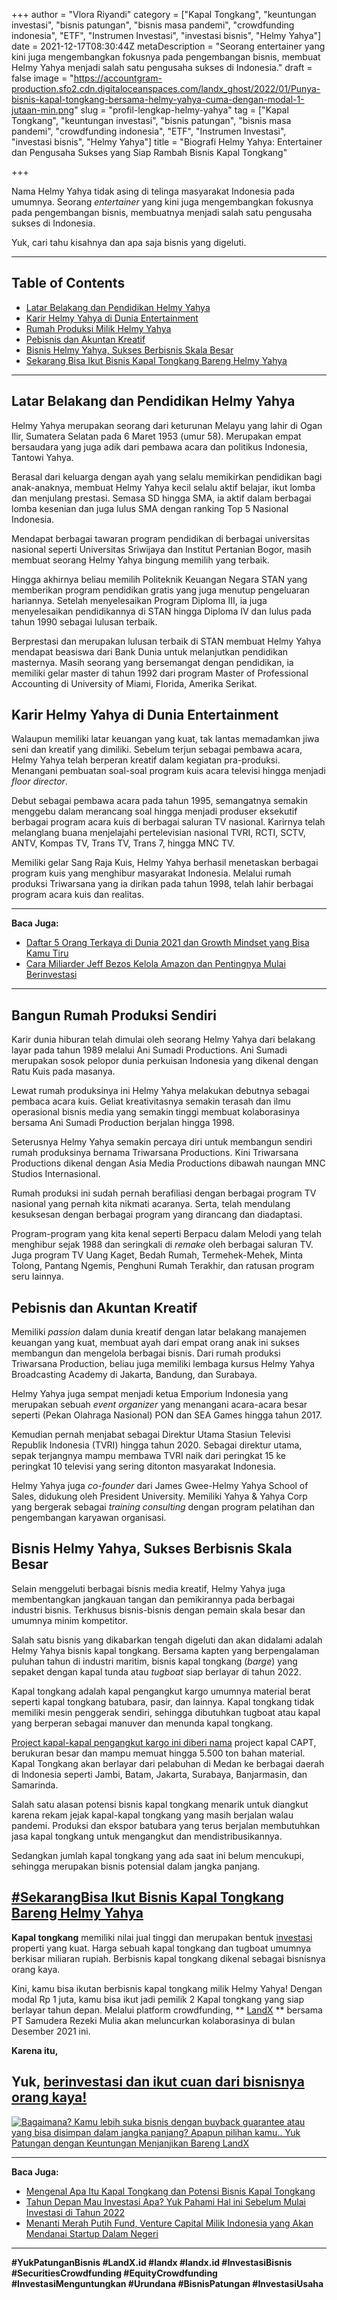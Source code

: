 +++
author = "Vlora Riyandi"
category = ["Kapal Tongkang", "keuntungan investasi", "bisnis patungan", "bisnis masa pandemi", "crowdfunding indonesia", "ETF", "Instrumen Investasi", "investasi bisnis", "Helmy Yahya"]
date = 2021-12-17T08:30:44Z
metaDescription = "Seorang entertainer yang kini juga mengembangkan fokusnya pada pengembangan bisnis, membuat Helmy Yahya menjadi salah satu pengusaha sukses di Indonesia."
draft = false
image = "https://accountgram-production.sfo2.cdn.digitaloceanspaces.com/landx_ghost/2022/01/Punya-bisnis-kapal-tongkang-bersama-helmy-yahya-cuma-dengan-modal-1-jutaan-min.png"
slug = "profil-lengkap-helmy-yahya"
tag = ["Kapal Tongkang", "keuntungan investasi", "bisnis patungan", "bisnis masa pandemi", "crowdfunding indonesia", "ETF", "Instrumen Investasi", "investasi bisnis", "Helmy Yahya"]
title = "Biografi Helmy Yahya: Entertainer dan Pengusaha Sukses yang Siap Rambah Bisnis Kapal Tongkang"

+++


Nama Helmy Yahya tidak asing di telinga masyarakat Indonesia pada umumnya. Seorang _entertainer_ yang kini juga mengembangkan fokusnya pada pengembangan bisnis, membuatnya menjadi salah satu pengusaha sukses di Indonesia.

Yuk, cari tahu kisahnya dan apa saja bisnis yang digeluti.

---

## Table of Contents

* [Latar Belakang dan Pendidikan Helmy Yahya](https://landx.id/blog/profil-lengkap-helmy-yahya/#latar-belakang-dan-pendidikan-helmy-yahya)
* [Karir Helmy Yahya di Dunia Entertainment](https://landx.id/blog/profil-lengkap-helmy-yahya/#karir-helmy-yahya-di-dunia-entertaiment)
* [Rumah Produksi Milik Helmy Yahya](https://landx.id/blog/profil-lengkap-helmy-yahya/#rumah-produksi-milik-helmy-yahya)
* [Pebisnis dan Akuntan Kreatif](https://landx.id/blog/profil-lengkap-helmy-yahya/#pebisnis-dan-akuntan-kreatif)
* [Bisnis Helmy Yahya, Sukses Berbisnis Skala Besar](https://landx.id/blog/profil-lengkap-helmy-yahya/#bisnis-helmy-yahya-sukses-berbisnis-skala-besar)
* [Sekarang Bisa Ikut Bisnis Kapal Tongkang Bareng Helmy Yahya](https://landx.id/blog/profil-lengkap-helmy-yahya/#sekarangbisa-ikut-bisnis-kapal-tongkang-bareng-helmy-yahya)

---

## Latar Belakang dan Pendidikan Helmy Yahya

Helmy Yahya merupakan seorang dari keturunan Melayu yang lahir di Ogan Ilir, Sumatera Selatan pada 6 Maret 1953 (umur 58). Merupakan empat bersaudara yang juga adik dari pembawa acara dan politikus Indonesia, Tantowi Yahya.

Berasal dari keluarga dengan ayah yang selalu memikirkan pendidikan bagi anak-anaknya, membuat Helmy Yahya kecil selalu aktif belajar, ikut lomba dan menjulang prestasi. Semasa SD hingga SMA, ia aktif dalam berbagai lomba kesenian dan juga lulus SMA dengan ranking Top 5 Nasional Indonesia.

Mendapat berbagai tawaran program pendidikan di berbagai universitas nasional seperti Universitas Sriwijaya dan Institut Pertanian Bogor, masih membuat seorang Helmy Yahya bingung memilih yang terbaik.

Hingga akhirnya beliau memilih Politeknik Keuangan Negara STAN yang memberikan program pendidikan gratis yang juga menutup pengeluaran hariannya. Setelah menyelesaikan Program Diploma III, ia juga menyelesaikan pendidikannya di STAN hingga Diploma IV dan lulus pada tahun 1990 sebagai lulusan terbaik.

Berprestasi dan merupakan lulusan terbaik di STAN membuat Helmy Yahya mendapat beasiswa dari Bank Dunia untuk melanjutkan pendidikan masternya. Masih seorang yang bersemangat dengan pendidikan, ia memiliki gelar master di tahun 1992 dari program Master of Professional Accounting di University of Miami, Florida, Amerika Serikat.

## Karir Helmy Yahya di Dunia Entertainment

Walaupun memiliki latar keuangan yang kuat, tak lantas memadamkan jiwa seni dan kreatif yang dimiliki. Sebelum terjun sebagai pembawa acara, Helmy Yahya telah berperan kreatif dalam kegiatan pra-produksi. Menangani pembuatan soal-soal program kuis acara televisi hingga menjadi _floor director_.

Debut sebagai pembawa acara pada tahun 1995, semangatnya semakin menggebu dalam merancang soal hingga menjadi produser eksekutif berbagai program acara kuis di berbagai saluran TV nasional. Karirnya telah melanglang buana menjelajahi pertelevisian nasional TVRI, RCTI, SCTV, ANTV, Kompas TV, Trans TV, Trans 7, hingga MNC TV.

Memiliki gelar Sang Raja Kuis, Helmy Yahya berhasil menetaskan berbagai program kuis yang menghibur masyarakat Indonesia. Melalui rumah produksi Triwarsana yang ia dirikan pada tahun 1998, telah lahir berbagai program acara kuis dan realitas.

---

**Baca Juga:**

* [Daftar 5 Orang Terkaya di Dunia 2021 dan Growth Mindset yang Bisa Kamu Tiru](https://landx.id/blog/daftar-orang-terkaya-di-dunia-tahun-2021/)
* [Cara Miliarder Jeff Bezos Kelola Amazon dan Pentingnya Mulai Berinvestasi](https://landx.id/blog/cara-jeff-bezos-kelola-amazon-dan-jadi-miliarder-dunia-pentingnya-mulai-berinvestasi/)

---

## Bangun Rumah Produksi Sendiri

Karir dunia hiburan telah dimulai oleh seorang Helmy Yahya dari belakang layar pada tahun 1989 melalui Ani Sumadi Productions. Ani Sumadi merupakan sosok pelopor dunia perkuisan Indonesia yang dikenal dengan Ratu Kuis pada masanya.

Lewat rumah produksinya ini Helmy Yahya melakukan debutnya sebagai pembaca acara kuis. Geliat kreativitasnya semakin terasah dan ilmu operasional bisnis media yang semakin tinggi membuat kolaborasinya bersama Ani Sumadi Production berjalan hingga 1998.

Seterusnya Helmy Yahya semakin percaya diri untuk membangun sendiri rumah produksinya bernama Triwarsana Productions. Kini Triwarsana Productions dikenal dengan Asia Media Productions dibawah naungan MNC Studios Internasional.

Rumah produksi ini sudah pernah berafiliasi dengan berbagai program TV nasional yang pernah kita nikmati acaranya. Serta, telah mendulang kesuksesan dengan berbagai program yang dirancang dan diadaptasi.

Program-program yang kita kenal seperti Berpacu dalam Melodi yang telah menghibur sejak 1988 dan seringkali di _remake_ oleh berbagai saluran TV. Juga program TV Uang Kaget, Bedah Rumah, Termehek-Mehek, Minta Tolong, Pantang Ngemis, Penghuni Rumah Terakhir, dan ratusan program seru lainnya.

## Pebisnis dan Akuntan Kreatif

Memiliki _passion_ dalam dunia kreatif dengan latar belakang manajemen keuangan yang kuat, membuat ayah dari empat orang anak ini sukses membangun dan mengelola berbagai bisnis. Dari rumah produksi Triwarsana Production, beliau juga memiliki lembaga kursus Helmy Yahya Broadcasting Academy di Jakarta, Bandung, dan Surabaya.

Helmy Yahya juga sempat menjadi ketua Emporium Indonesia yang merupakan sebuah _event organizer_ yang menangani acara-acara besar seperti (Pekan Olahraga Nasional) PON dan SEA Games hingga tahun 2017.

Kemudian pernah menjabat sebagai Direktur Utama Stasiun Televisi Republik Indonesia (TVRI) hingga tahun 2020. Sebagai direktur utama, sepak terjangnya mampu membawa TVRI naik dari peringkat 15 ke peringkat 10 televisi yang sering ditonton masyarakat Indonesia.

Helmy Yahya juga _co-founder_ dari James Gwee-Helmy Yahya School of Sales, didukung oleh President University. Memiliki Yahya & Yahya Corp yang bergerak sebagai _training consulting_ dengan program pelatihan dan pengembangan karyawan organisasi.

## Bisnis Helmy Yahya, Sukses Berbisnis Skala Besar

Selain menggeluti berbagai bisnis media kreatif, Helmy Yahya juga membentangkan jangkauan tangan dan pemikirannya pada berbagai industri bisnis. Terkhusus bisnis-bisnis dengan pemain skala besar dan umumnya minim kompetitor.

Salah satu bisnis yang dikabarkan tengah digeluti dan akan didalami adalah Helmy Yahya bisnis kapal tongkang. Bersama kapten yang berpengalaman puluhan tahun di industri maritim, bisnis kapal tongkang (_barge_) yang sepaket dengan kapal tunda atau _tugboat_ siap berlayar di tahun 2022.

Kapal tongkang adalah kapal pengangkut kargo umumnya material berat seperti kapal tongkang batubara, pasir, dan lainnya. Kapal tongkang tidak memiliki mesin penggerak sendiri, sehingga dibutuhkan tugboat atau kapal yang berperan sebagai manuver dan menunda kapal tongkang.

[Project kapal-kapal pengangkut kargo ini diberi nama](https://landx.id/) project kapal CAPT, berukuran besar dan mampu memuat hingga 5.500 ton bahan material. Kapal Tongkang akan berlayar dari pelabuhan di Medan ke berbagai daerah di Indonesia seperti Jambi, Batam, Jakarta, Surabaya,  Banjarmasin, dan Samarinda.

Salah satu alasan potensi bisnis kapal tongkang menarik untuk diangkut karena rekam jejak kapal-kapal tongkang yang masih berjalan walau pandemi. Produksi dan ekspor batubara yang terus berjalan membutuhkan jasa kapal tongkang untuk mengangkut dan mendistribusikannya.

Sedangkan jumlah kapal tongkang yang ada saat ini belum mencukupi, sehingga merupakan bisnis potensial dalam jangka panjang.

## [#SekarangBisa Ikut Bisnis Kapal Tongkang Bareng Helmy Yahya](https://landx.id/project/)

**Kapal tongkang** memiliki nilai jual tinggi dan merupakan bentuk [investasi](https://landx.id/) properti yang kuat. Harga sebuah kapal tongkang dan tugboat umumnya berkisar miliaran rupiah. Berbisnis kapal tongkang dikenal sebagai bisnisnya orang kaya.

Kini, kamu bisa ikutan berbisnis kapal tongkang milik Helmy Yahya! Dengan modal Rp 1 juta, kamu bisa ikut jadi pemilik 2 Kapal tongkang yang siap berlayar tahun depan. Melalui platform crowdfunding, ** [LandX](https://landx.id/) ** bersama PT Samudera Rezeki Mulia akan meluncurkan kolaborasinya di bulan Desember 2021 ini.

**Karena itu,**

## Yuk, [berinvestasi dan ikut cuan dari bisnisnya orang kaya!](https://landx.id/project/)

[![Bagaimana? Kamu lebih suka bisnis dengan buyback guarantee atau yang bisa disimpan dalam jangka panjang? Apapun pilihan kamu.. Yuk Patungan  dengan Keuntungan Menjanjikan Bareng LandX](https://accountgram-production.sfo2.cdn.digitaloceanspaces.com/landx_ghost/2021/10/Equity-Crowdfunding-di-Indonesia-1--3.png)](http://landx.id/project/)

---

**Baca Juga:**

* [Mengenal Apa Itu Kapal Tongkang dan Potensi Bisnis Kapal Tongkang](https://landx.id/blog/melihat-potensi-kapal-tongkang-batubara/)
* [Tahun Depan Mau Investasi Apa? Yuk Pahami Hal ini Sebelum Mulai Investasi di Tahun 2022](https://landx.id/blog/hal-penting-yang-harus-dipahami-saat-berinvestasi-di-tahun-2022/)
* [Menanti Merah Putih Fund, Venture Capital Milik Indonesia yang Akan Mendanai Startup Dalam Negeri](https://landx.id/blog/memahami-seluk-beluk-merah-putih-fund/)

---

**#YukPatunganBisnis    #LandX.id    #landx         #landx.id     #InvestasiBisnis  #SecuritiesCrowdfunding   #EquityCrowdfunding     #InvestasiMenguntungkan     #Urundana    #BisnisPatungan     #InvestasiUsaha**

